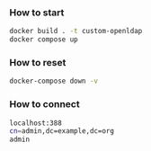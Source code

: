 ### How to start

```bash
docker build . -t custom-openldap
docker compose up
```

### How to reset

```bash
docker-compose down -v
```
### How to connect

```bash
localhost:388
cn=admin,dc=example,dc=org 
admin
```
